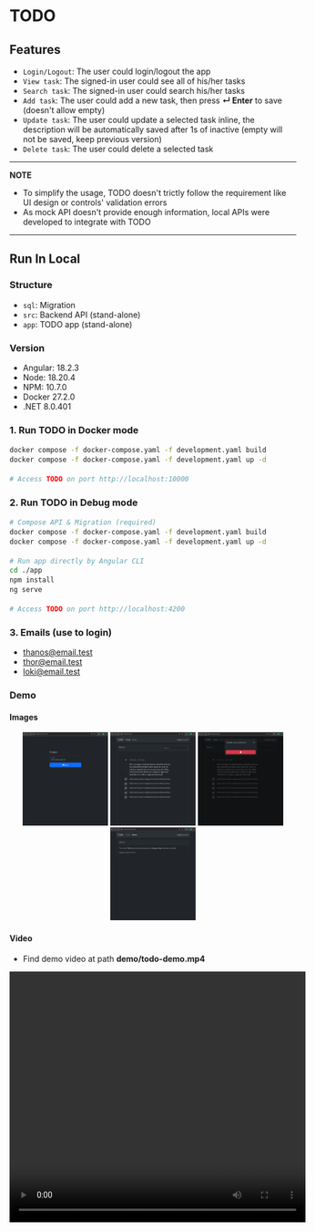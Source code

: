 # TODO

## Features
- `Login/Logout`: The user could login/logout the app
- `View task`: The signed-in user could see all of his/her tasks
- `Search task`: The signed-in user could search his/her tasks
- `Add task`: The user could add a new task, then press **↵ Enter** to save (doesn't allow empty)
- `Update task`: The user could update a selected task inline, the description will be automatically saved after 1s of inactive (empty will not be saved, keep previous version)
- `Delete task`: The user could delete a selected task

---
**NOTE**

- To simplify the usage, TODO doesn't trictly follow the requirement like UI design or controls' validation errors
- As mock API doesn't provide enough information, local APIs were developed to integrate with TODO

---

## Run In Local
### Structure
- `sql`: Migration
- `src`: Backend API (stand-alone)
- `app`: TODO app (stand-alone)

### Version
- Angular:    18.2.3
- Node:       18.20.4
- NPM:        10.7.0
- Docker      27.2.0
- .NET        8.0.401

### 1. Run TODO in Docker mode
```sh
docker compose -f docker-compose.yaml -f development.yaml build
docker compose -f docker-compose.yaml -f development.yaml up -d

# Access TODO on port http://localhost:10000
```

### 2. Run TODO in Debug mode
```sh
# Compose API & Migration (required)
docker compose -f docker-compose.yaml -f development.yaml build
docker compose -f docker-compose.yaml -f development.yaml up -d

# Run app directly by Angular CLI
cd ./app 
npm install
ng serve

# Access TODO on port http://localhost:4200
```

### 3. Emails (use to login)
- thanos@email.test
- thor@email.test
- loki@email.test

### Demo 
#### Images
<p align="center">
  <img src="demo/2024-09-09 15-32-35.png" width="150" />
  <img src="demo/2024-09-09 15-33-21.png" width="150" />
  <img src="demo/2024-09-09 15-33-45.png" width="150" />
  <img src="demo/2024-09-09 15-33-39.png" width="150" />
</p>

#### Video
- Find demo video at path **demo/todo-demo.mp4**

<div align="center">
    <video width="520" height="440" controls>
        <source src="demo/todo-demo.mp4" type="video/mp4">
    </video>
</div>